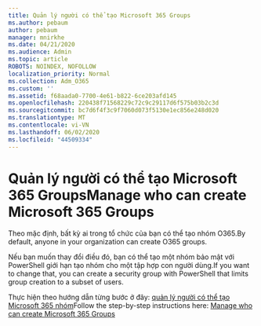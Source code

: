 ```yaml
---
title: Quản lý người có thể tạo Microsoft 365 Groups
ms.author: pebaum
author: pebaum
manager: mnirkhe
ms.date: 04/21/2020
ms.audience: Admin
ms.topic: article
ROBOTS: NOINDEX, NOFOLLOW
localization_priority: Normal
ms.collection: Adm_O365
ms.custom: ''
ms.assetid: f68aada0-7700-4e61-b822-6ce203afd145
ms.openlocfilehash: 220438f71568229c72c9c29117d6f575b03b2c3d
ms.sourcegitcommit: bc7d6f4f3c9f7060d073f5130e1ec856e248d020
ms.translationtype: MT
ms.contentlocale: vi-VN
ms.lasthandoff: 06/02/2020
ms.locfileid: "44509334"
---
```

# <a name="manage-who-can-create-microsoft-365-groups"></a><span data-ttu-id="8e9a3-102">Quản lý người có thể tạo Microsoft 365 Groups</span><span class="sxs-lookup"><span data-stu-id="8e9a3-102">Manage who can create Microsoft 365 Groups</span></span>

<span data-ttu-id="8e9a3-103">Theo mặc định, bất kỳ ai trong tổ chức của bạn có thể tạo nhóm O365.</span><span class="sxs-lookup"><span data-stu-id="8e9a3-103">By default, anyone in your organization can create O365 groups.</span></span>
  
<span data-ttu-id="8e9a3-104">Nếu bạn muốn thay đổi điều đó, bạn có thể tạo một nhóm bảo mật với PowerShell giới hạn tạo nhóm cho một tập hợp con người dùng.</span><span class="sxs-lookup"><span data-stu-id="8e9a3-104">If you want to change that, you can create a security group with PowerShell that limits group creation to a subset of users.</span></span>
  
<span data-ttu-id="8e9a3-105">Thực hiện theo hướng dẫn từng bước ở đây: [quản lý người có thể tạo Microsoft 365 nhóm](https://docs.microsoft.com/microsoft-365/admin/create-groups/manage-creation-of-groups)</span><span class="sxs-lookup"><span data-stu-id="8e9a3-105">Follow the step-by-step instructions here: [Manage who can create Microsoft 365 Groups](https://docs.microsoft.com/microsoft-365/admin/create-groups/manage-creation-of-groups)</span></span>
  

